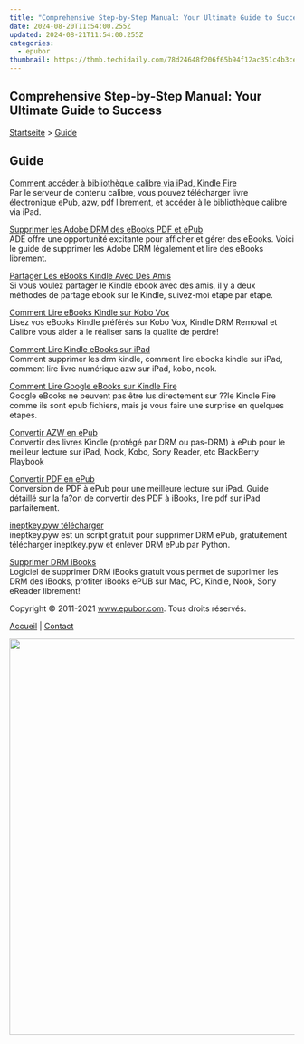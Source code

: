 ```yaml
---
title: "Comprehensive Step-by-Step Manual: Your Ultimate Guide to Success"
date: 2024-08-20T11:54:00.255Z
updated: 2024-08-21T11:54:00.255Z
categories:
  - epubor
thumbnail: https://thmb.techidaily.com/78d24648f206f65b94f12ac351c4b3ce727b02ece4c292665e0f6b95fb5f60be.jpg
---
```


## Comprehensive Step-by-Step Manual: Your Ultimate Guide to Success

[Startseite](http://www.epubor.com/fr/) \> [Guide](https://tools.techidaily.com/epubor/products/)

## Guide

[Comment accéder à bibliothèque calibre via iPad, Kindle Fire](https://tools.techidaily.com/epubor/products/)  
 Par le serveur de contenu calibre, vous pouvez télécharger livre électronique ePub, azw, pdf librement, et accéder à le bibliothèque calibre via iPad.

[Supprimer les Adobe DRM des eBooks PDF et ePub](https://tools.techidaily.com/epubor/products/)  
 ADE offre une opportunité excitante pour afficher et gérer des eBooks. Voici le guide de supprimer les Adobe DRM légalement et lire des eBooks librement.

[Partager Les eBooks Kindle Avec Des Amis](https://tools.techidaily.com/epubor/products/)  
 Si vous voulez partager le Kindle ebook avec des amis, il y a deux méthodes de partage ebook sur le Kindle, suivez-moi étape par étape.

[Comment Lire eBooks Kindle sur Kobo Vox](https://tools.techidaily.com/epubor/products/)  
 Lisez vos eBooks Kindle préférés sur Kobo Vox, Kindle DRM Removal et Calibre vous aider à le réaliser sans la qualité de perdre!

[Comment Lire Kindle eBooks sur iPad](https://tools.techidaily.com/epubor/products/)  
 Comment supprimer les drm kindle, comment lire ebooks kindle sur iPad, comment lire livre numérique azw sur iPad, kobo, nook.

[Comment Lire Google eBooks sur Kindle Fire](https://tools.techidaily.com/epubor/products/)  
 Google eBooks ne peuvent pas être lus directement sur ??le Kindle Fire comme ils sont epub fichiers, mais je vous faire une surprise en quelques etapes.

[Convertir AZW en ePub](https://tools.techidaily.com/epubor/products/)  
 Convertir des livres Kindle (protégé par DRM ou pas-DRM) à ePub pour le meilleur lecture sur iPad, Nook, Kobo, Sony Reader, etc BlackBerry Playbook

[Convertir PDF en ePub](https://tools.techidaily.com/epubor/products/)  
 Conversion de PDF à ePub pour une meilleure lecture sur iPad. Guide détaillé sur la fa?on de convertir des PDF à iBooks, lire pdf sur iPad parfaitement.

[ineptkey.pyw télécharger](https://tools.techidaily.com/epubor/products/)  
 ineptkey.pyw est un script gratuit pour supprimer DRM ePub, gratuitement télécharger ineptkey.pyw et enlever DRM ePub par Python.

[Supprimer DRM iBooks](https://tools.techidaily.com/epubor/products/)  
 Logiciel de supprimer DRM iBooks gratuit vous permet de supprimer les DRM des iBooks, profiter iBooks ePUB sur Mac, PC, Kindle, Nook, Sony eReader librement!

Copyright © 2011-2021 www.epubor.com. Tous droits réservés. 

[Accueil](http://www.epubor.com/fr/) | [Contact](http://www.epubor.com/fr/mailto:support@epubor.com)

<ins class="adsbygoogle"
     style="display:block"
     data-ad-format="autorelaxed"
     data-ad-client="ca-pub-7571918770474297"
     data-ad-slot="1223367746"></ins>



<ins class="adsbygoogle"
     style="display:block"
     data-ad-client="ca-pub-7571918770474297"
     data-ad-slot="8358498916"
     data-ad-format="auto"
     data-full-width-responsive="true"></ins>



<!-- affiliate ads begin -->
<a href="https://unicoeye.pxf.io/c/5597632/2084396/18498" target="_top" id="2084396"><img src="//a.impactradius-go.com/display-ad/18498-2084396" border="0" alt="" width="1920" height="700"/></a><img height="0" width="0" src="https://imp.pxf.io/i/5597632/2084396/18498" style="position:absolute;visibility:hidden;" border="0" />
<!-- affiliate ads end -->